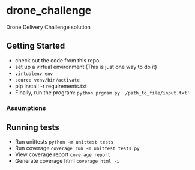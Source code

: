 # drone_challenge

Drone Delivery Challenge solution

## Getting Started

* check out the code from this repo
* set up a virtual environment (This is just one way to do it)
* ```virtualenv env```
* ```source venv/bin/activate```
* pip install -r requirements.txt
* Finally, run the program: ```python prgram.py '/path_to_file/input.txt'```

### Assumptions
  

## Running tests

* Run unittests ```python -m unittest tests```
* Run coverage ```coverage run -m unittest tests.py```
* View coverage report ```coverage report```
* Generate coverage html ```coverage html -i```


